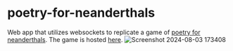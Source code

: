 # poetry-for-neanderthals
Web app that utilizes websockets to replicate a game of [poetry for neanderthals](https://www.explodingkittens.com/products/poetry-for-neanderthals).
The game is hosted [here](https://poetry.sheldonlau.com).
![Screenshot 2024-08-03 173408](https://github.com/user-attachments/assets/fea7271d-5d21-4fe4-b6dd-16dc1e590acb)
